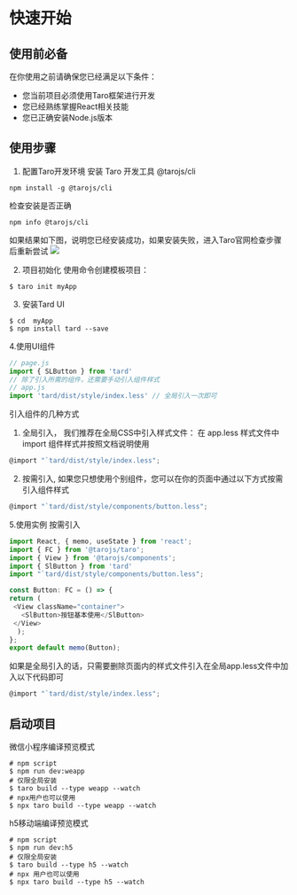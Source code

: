 # 快速开始
## 使用前必备
在你使用之前请确保您已经满足以下条件：
+ 您当前项目必须使用Taro框架进行开发
+ 您已经熟练掌握React相关技能
+ 您已正确安装Node.js版本

## 使用步骤
1. 配置Taro开发环境
 安装 Taro 开发工具 @tarojs/cli
 ```shell
 npm install -g @tarojs/cli
 ```

 检查安装是否正确
 ```shell
 npm info @tarojs/cli
 ```
 如果结果如下图，说明您已经安装成功，如果安装失败，进入Taro官网检查步骤后重新尝试
 ![]('https://img0.baidu.com/it/u=2872891780,2189153294&fm=15&fmt=auto')

2. 项目初始化
使用命令创建模板项目：
```shell
$ taro init myApp
```
3. 安装Tard UI
```shell
$ cd  myApp
$ npm install tard --save
```

4.使用UI组件
```js
// page.js
import { SLButton } from 'tard'
// 除了引入所需的组件，还需要手动引入组件样式
// app.js
import 'tard/dist/style/index.less' // 全局引入一次即可
```
引入组件的几种方式
1. 全局引入， 我们推荐在全局CSS中引入样式文件： 在 app.less 样式文件中 import 组件样式并按照文档说明使用
```js
@import "`tard/dist/style/index.less";
```
2. 按需引入, 如果您只想使用个别组件，您可以在你的页面中通过以下方式按需引入组件样式
```js
@import "`tard/dist/style/components/button.less";
```

5.使用实例
按需引入
```js
import React, { memo, useState } from 'react';
import { FC } from '@tarojs/taro';
import { View } from '@tarojs/components';
import { SlButton } from 'tard'
import "`tard/dist/style/components/button.less";

const Button: FC = () => {
return (
 <View className="container">
   <SlButton>按钮基本使用</SlButton>
 </View>
  );
};
export default memo(Button);
```

如果是全局引入的话，只需要删除页面内的样式文件引入在全局app.less文件中加入以下代码即可
```js
@import "`tard/dist/style/index.less";
```
## 启动项目
 微信小程序编译预览模式
 ```shell
 # npm script
$ npm run dev:weapp
# 仅限全局安装
$ taro build --type weapp --watch
# npx用户也可以使用
$ npx taro build --type weapp --watch
 ```
h5移动端编译预览模式
 ```shell
 # npm script
 $ npm run dev:h5
 # 仅限全局安装
 $ taro build --type h5 --watch
 # npx 用户也可以使用
 $ npx taro build --type h5 --watch
 ```